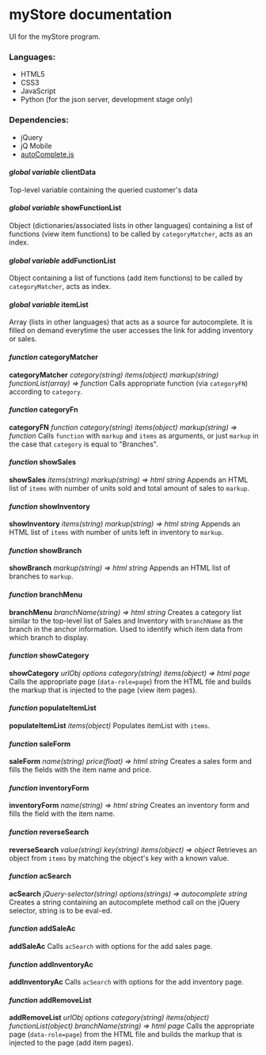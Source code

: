 # myStore documentation

UI for the myStore program. 

### Languages:
- HTML5
- CSS3
- JavaScript
- Python (for the json server, development stage only)

### Dependencies:
- jQuery
- jQ Mobile
- [autoComplete.js](https://github.com/commadelimited/autoComplete.js)

#### *global variable* clientData
Top-level variable containing the queried customer's data

#### *global variable* showFunctionList
Object (dictionaries/associated lists in other languages) containing a list of functions (view item functions) to be called by `categoryMatcher`, acts as an index.

#### *global variable* addFunctionList
Object containing a list of functions (add item functions) to be called by `categoryMatcher`, acts as index.

#### *global variable* itemList
Array (lists in other languages) that acts as a source for autocomplete. It is filled on demand everytime the user accesses the link for adding inventory or sales.

#### *function* categoryMatcher 
**categoryMatcher** *category(string) items(object) markup(string) functionList(array) => function*
Calls appropriate function (via `categoryFN`) according to `category`.

#### *function* categoryFn 
**categoryFN** *function category(string) items(object) markup(string) => function* 
Calls `function` with `markup` and `items` as arguments, or just `markup` in the case that `category` is equal to "Branches".

#### *function* showSales 
**showSales** *items(string) markup(string) => html string*
Appends an HTML list of `items` with number of units sold and total amount of sales to `markup`.

#### *function* showInventory 
**showInventory** *items(string) markup(string) => html string*
Appends an HTML list of `items` with number of units left in inventory to `markup`.

#### *function* showBranch 
**showBranch** *markup(string) => html string*
Appends an HTML list of branches to `markup`.

#### *function* branchMenu
**branchMenu** *branchName(string) => html string*
Creates a category list similar to the top-level list of Sales and Inventory with `branchName` as the branch in the anchor information. Used to identify which item data from which branch to display.

#### *function* showCategory 
**showCategory** *urlObj options category(string) items(object) => html page*
Calls the appropriate page (`data-role=page`) from the HTML file and builds the markup that is injected to the page (view item pages).

#### *function* populateItemList
**populateItemList** *items(object)*
Populates itemList with `items`.

#### *function* saleForm
**saleForm** *name(string) price(float) => html string*
Creates a sales form and fills the fields with the item name and price.

#### *function* inventoryForm
**inventoryForm** *name(string) => html string*
Creates an inventory form and fills the field with the item name.

#### *function* reverseSearch 
**reverseSearch** *value(string) key(string) items(object) => object*
Retrieves an object from `items` by matching the object's key with a known value.

#### *function* acSearch
**acSearch** *jQuery-selector(string) options(strings) => autocomplete string*
Creates a string containing an autocomplete method call on the jQuery selector, string is to be eval-ed.

#### *function* addSaleAc
**addSaleAc**
Calls `acSearch` with options for the add sales page.

#### *function* addInventoryAc
**addInventoryAc**
Calls `acSearch` with options for the add inventory page.

#### *function* addRemoveList
**addRemoveList** *urlObj options category(string) items(object) functionList(object) branchName(string) => html page*
Calls the appropriate page (`data-role=page`) from the HTML file and builds the markup that is injected to the page (add item pages).